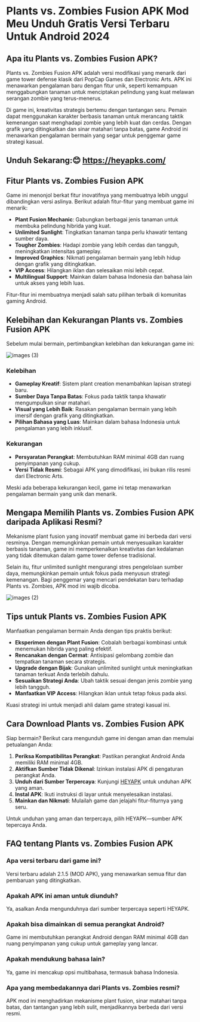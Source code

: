 # Plants vs. Zombies Fusion APK Mod Meu Unduh Gratis Versi Terbaru Untuk Android 2024

## Apa itu Plants vs. Zombies Fusion APK?
Plants vs. Zombies Fusion APK adalah versi modifikasi yang menarik dari game tower defense klasik dari PopCap Games dan Electronic Arts. APK ini menawarkan pengalaman baru dengan fitur unik, seperti kemampuan menggabungkan tanaman untuk menciptakan pelindung yang kuat melawan serangan zombie yang terus-menerus.

Di game ini, kreativitas strategis bertemu dengan tantangan seru. Pemain dapat menggunakan karakter berbasis tanaman untuk merancang taktik kemenangan saat menghadapi zombie yang lebih kuat dan cerdas. Dengan grafik yang ditingkatkan dan sinar matahari tanpa batas, game Android ini menawarkan pengalaman bermain yang segar untuk penggemar game strategi kasual.

## Unduh Sekarang:😊 https://heyapks.com/

## Fitur Plants vs. Zombies Fusion APK
Game ini menonjol berkat fitur inovatifnya yang membuatnya lebih unggul dibandingkan versi aslinya. Berikut adalah fitur-fitur yang membuat game ini menarik:

- **Plant Fusion Mechanic**: Gabungkan berbagai jenis tanaman untuk membuka pelindung hibrida yang kuat.
- **Unlimited Sunlight**: Tingkatkan tanaman tanpa perlu khawatir tentang sumber daya.
- **Tougher Zombies**: Hadapi zombie yang lebih cerdas dan tangguh, meningkatkan intensitas gameplay.
- **Improved Graphics**: Nikmati pengalaman bermain yang lebih hidup dengan grafik yang ditingkatkan.
- **VIP Access**: Hilangkan iklan dan selesaikan misi lebih cepat.
- **Multilingual Support**: Mainkan dalam bahasa Indonesia dan bahasa lain untuk akses yang lebih luas.

Fitur-fitur ini membuatnya menjadi salah satu pilihan terbaik di komunitas gaming Android.

## Kelebihan dan Kekurangan Plants vs. Zombies Fusion APK
Sebelum mulai bermain, pertimbangkan kelebihan dan kekurangan game ini:

![images (3)](https://github.com/user-attachments/assets/4aadb149-c707-4caf-9438-901d71d7b76c)


### Kelebihan
- **Gameplay Kreatif**: Sistem plant creation menambahkan lapisan strategi baru.
- **Sumber Daya Tanpa Batas**: Fokus pada taktik tanpa khawatir mengumpulkan sinar matahari.
- **Visual yang Lebih Baik**: Rasakan pengalaman bermain yang lebih imersif dengan grafik yang ditingkatkan.
- **Pilihan Bahasa yang Luas**: Mainkan dalam bahasa Indonesia untuk pengalaman yang lebih inklusif.

### Kekurangan
- **Persyaratan Perangkat**: Membutuhkan RAM minimal 4GB dan ruang penyimpanan yang cukup.
- **Versi Tidak Resmi**: Sebagai APK yang dimodifikasi, ini bukan rilis resmi dari Electronic Arts.

Meski ada beberapa kekurangan kecil, game ini tetap menawarkan pengalaman bermain yang unik dan menarik.

## Mengapa Memilih Plants vs. Zombies Fusion APK daripada Aplikasi Resmi?
Mekanisme plant fusion yang inovatif membuat game ini berbeda dari versi resminya. Dengan memungkinkan pemain untuk menyesuaikan karakter berbasis tanaman, game ini memperkenalkan kreativitas dan kedalaman yang tidak ditemukan dalam game tower defense tradisional.

Selain itu, fitur unlimited sunlight mengurangi stres pengelolaan sumber daya, memungkinkan pemain untuk fokus pada menyusun strategi kemenangan. Bagi penggemar yang mencari pendekatan baru terhadap Plants vs. Zombies, APK mod ini wajib dicoba.

![images (2)](https://github.com/user-attachments/assets/5baa6118-aa7a-4848-9a50-738961f9d41a)


## Tips untuk Plants vs. Zombies Fusion APK
Manfaatkan pengalaman bermain Anda dengan tips praktis berikut:

- **Eksperimen dengan Plant Fusion**: Cobalah berbagai kombinasi untuk menemukan hibrida yang paling efektif.
- **Rencanakan dengan Cermat**: Antisipasi gelombang zombie dan tempatkan tanaman secara strategis.
- **Upgrade dengan Bijak**: Gunakan unlimited sunlight untuk meningkatkan tanaman terkuat Anda terlebih dahulu.
- **Sesuaikan Strategi Anda**: Ubah taktik sesuai dengan jenis zombie yang lebih tangguh.
- **Manfaatkan VIP Access**: Hilangkan iklan untuk tetap fokus pada aksi.

Kuasi strategi ini untuk menjadi ahli dalam game strategi kasual ini.

## Cara Download Plants vs. Zombies Fusion APK
Siap bermain? Berikut cara mengunduh game ini dengan aman dan memulai petualangan Anda:

1. **Periksa Kompatibilitas Perangkat**: Pastikan perangkat Android Anda memiliki RAM minimal 4GB.
2. **Aktifkan Sumber Tidak Dikenal**: Izinkan instalasi APK di pengaturan perangkat Anda.
3. **Unduh dari Sumber Terpercaya**: Kunjungi [HEYAPK](https://www.heyapk.com) untuk unduhan APK yang aman.
4. **Instal APK**: Ikuti instruksi di layar untuk menyelesaikan instalasi.
5. **Mainkan dan Nikmati**: Mulailah game dan jelajahi fitur-fiturnya yang seru.

Untuk unduhan yang aman dan terpercaya, pilih HEYAPK—sumber APK tepercaya Anda.

## FAQ tentang Plants vs. Zombies Fusion APK

### Apa versi terbaru dari game ini?
Versi terbaru adalah 2.1.5 (MOD APK), yang menawarkan semua fitur dan pembaruan yang ditingkatkan.

### Apakah APK ini aman untuk diunduh?
Ya, asalkan Anda mengunduhnya dari sumber terpercaya seperti HEYAPK.

### Apakah bisa dimainkan di semua perangkat Android?
Game ini membutuhkan perangkat Android dengan RAM minimal 4GB dan ruang penyimpanan yang cukup untuk gameplay yang lancar.

### Apakah mendukung bahasa lain?
Ya, game ini mencakup opsi multibahasa, termasuk bahasa Indonesia.

### Apa yang membedakannya dari Plants vs. Zombies resmi?
APK mod ini menghadirkan mekanisme plant fusion, sinar matahari tanpa batas, dan tantangan yang lebih sulit, menjadikannya berbeda dari versi resmi.

